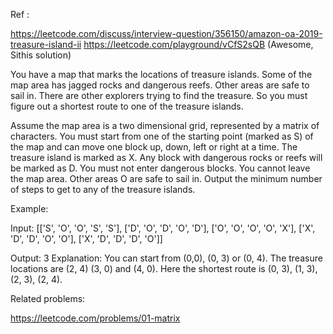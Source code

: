 Ref :

https://leetcode.com/discuss/interview-question/356150/amazon-oa-2019-treasure-island-ii
https://leetcode.com/playground/vCfS2sQB   (Awesome, Sithis solution)


You have a map that marks the locations of treasure islands. Some of the map area has jagged rocks and dangerous reefs. Other areas are safe to sail in. There are other explorers trying to find the treasure. So you must figure out a shortest route to one of the treasure islands.

Assume the map area is a two dimensional grid, represented by a matrix of characters. You must start from one of the starting point (marked as S) of the map and can move one block up, down, left or right at a time. The treasure island is marked as X. Any block with dangerous rocks or reefs will be marked as D. You must not enter dangerous blocks. You cannot leave the map area. Other areas O are safe to sail in. Output the minimum number of steps to get to any of the treasure islands.

Example:

Input:
[['S', 'O', 'O', 'S', 'S'],
 ['D', 'O', 'D', 'O', 'D'],
 ['O', 'O', 'O', 'O', 'X'],
 ['X', 'D', 'D', 'O', 'O'],
 ['X', 'D', 'D', 'D', 'O']]

Output: 3
Explanation:
You can start from (0,0), (0, 3) or (0, 4). The treasure locations are (2, 4) (3, 0) and (4, 0). Here the shortest route is (0, 3), (1, 3), (2, 3), (2, 4).


Related problems:

https://leetcode.com/problems/01-matrix